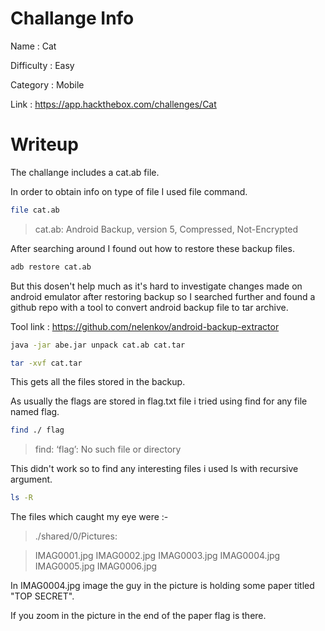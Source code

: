# Challange Info

Name : Cat

Difficulty : Easy

Category : Mobile

Link : https://app.hackthebox.com/challenges/Cat

# Writeup

The challange includes a cat.ab file.

In order to obtain info on type of file I used file command.

```bash
file cat.ab
```

> cat.ab: Android Backup, version 5, Compressed, Not-Encrypted

After searching around I found out how to restore these backup files.

```bash
adb restore cat.ab
```

But this dosen't help much as it's hard to investigate changes made on android emulator after restoring backup so I searched further and found a github repo with a tool to convert android backup file to tar archive.

Tool link : https://github.com/nelenkov/android-backup-extractor

```bash
java -jar abe.jar unpack cat.ab cat.tar
```

```bash
tar -xvf cat.tar
```

This gets all the files stored in the backup.

As usually the flags are stored in flag.txt file i tried using find for any file named flag.

```bash
find ./ flag
```

> find: ‘flag’: No such file or directory

This didn't work so to find any interesting files i used ls with recursive argument.

```bash
ls -R
```

The files which caught my eye were :-

> ./shared/0/Pictures:

> IMAG0001.jpg  IMAG0002.jpg  IMAG0003.jpg  IMAG0004.jpg  IMAG0005.jpg  IMAG0006.jpg

In IMAG0004.jpg image the guy in the picture is holding some paper titled "TOP SECRET".

If you zoom in the picture in the end of the paper flag is there.
